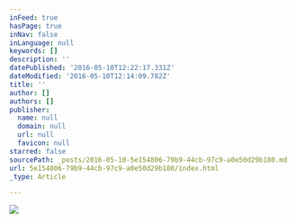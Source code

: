 ```yaml
---
inFeed: true
hasPage: true
inNav: false
inLanguage: null
keywords: []
description: ''
datePublished: '2016-05-10T12:22:17.331Z'
dateModified: '2016-05-10T12:14:09.782Z'
title: ''
author: []
authors: []
publisher:
  name: null
  domain: null
  url: null
  favicon: null
starred: false
sourcePath: _posts/2016-05-10-5e154806-79b9-44cb-97c9-a0e50d29b180.md
url: 5e154806-79b9-44cb-97c9-a0e50d29b180/index.html
_type: Article

---
```

![](https://the-grid-user-content.s3-us-west-2.amazonaws.com/158055c6-9de7-4c49-8c22-781f061aeca2.png)